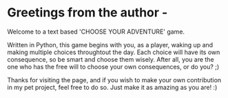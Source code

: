 # Greetings from the author -
Welcome to a text based 'CHOOSE YOUR ADVENTURE' game. 

Written in Python, this game begins with you, as a player, waking up and making multiple choices throughtout the day.
Each choice will have its own consequence, so be smart and choose them wisely. 
After all, you are the one who has the free will to choose your own consequences, or do you? ;)

Thanks for visiting the page, and if you wish to make your own contribution in my pet project, feel free to do so. 
Just make it as amazing as you are! :)




